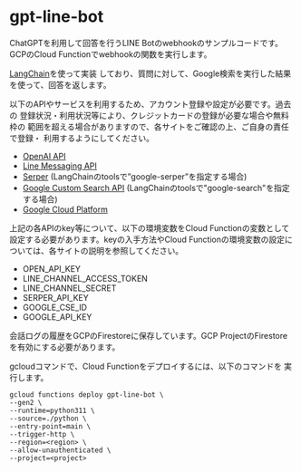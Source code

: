 # gpt-line-bot

ChatGPTを利用して回答を行うLINE Botのwebhookのサンプルコードです。
GCPのCloud Functionでwebhookの関数を実行します。

[LangChain](https://github.com/hwchase17/langchain)を使って実装
しており、質問に対して、Google検索を実行した結果を使って、回答を返します。

以下のAPIやサービスを利用するため、アカウント登録や設定が必要です。過去の
登録状況・利用状況等により、クレジットカードの登録が必要な場合や無料枠の
範囲を超える場合がありますので、各サイトをご確認の上、ご自身の責任で登録・
利用するようにしてください。

* [OpenAI API](https://openai.com/blog/openai-api)
* [Line Messaging API](https://developers.line.biz/ja/services/messaging-api/)
* [Serper](https://serper.dev/) (LangChainのtoolsで”google-serper”を指定する場合)
* [Google Custom Search API](https://programmablesearchengine.google.com/) (LangChainのtoolsで"google-search"を指定する場合)
* [Google Cloud Platform](https://cloud.google.com/)

上記の各APIのkey等について、以下の環境変数をCloud Functionの変数として
設定する必要があります。keyの入手方法やCloud Functionの環境変数の設定に
ついては、各サイトの説明を参照してください。

* OPEN_API_KEY
* LINE_CHANNEL_ACCESS_TOKEN
* LINE_CHANNEL_SECRET
* SERPER_API_KEY
* GOOGLE_CSE_ID
* GOOGLE_API_KEY

会話ログの履歴をGCPのFirestoreに保存しています。GCP ProjectのFirestore
を有効にする必要があります。

gcloudコマンドで、Cloud Functionをデプロイするには、以下のコマンドを
実行します。
```
gcloud functions deploy gpt-line-bot \
--gen2 \
--runtime=python311 \
--source=./python \
--entry-point=main \
--trigger-http \
--region=<region> \
--allow-unauthenticated \
--project=<project>
```

